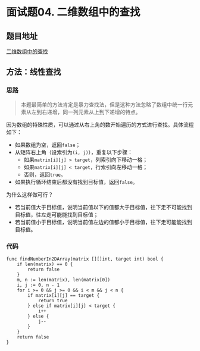 # 面试题04. 二维数组中的查找

## 题目地址

[二维数组中的查找](https://leetcode-cn.com/problems/er-wei-shu-zu-zhong-de-cha-zhao-lcof/)

## 方法：线性查找

### 思路

> 本题最简单的方法肯定是暴力查找法，但是这种方法忽略了数组中统一行元素从左到右递增，同一列元素从上到下递增的特点。

因为数组的特殊性质，可以通过从右上角的数开始遍历的方式进行查找。具体流程如下：
* 如果数组为空，返回`false`；
* 从矩阵右上角（设索引为`(i, j)`），重复以下步骤：
  - 如果`matrix[i][j] > target`，列索引向下移动一格；
  - 如果`matrix[i][j] < target`，行索引向左移动一格；
  - 否则，返回`true`。
* 如果执行循环结束后都没有找到目标值，返回`false`。

为什么这样做可行？
* 若当前值大于目标值，说明当前值以下的值都大于目标值，往下走不可能找到目标值，往左走可能能找到目标值；
* 若当前值小于目标值，说明当前值左边的值都小于目标值，往下走可能能找到目标值。

### 代码

```Golang
func findNumberIn2DArray(matrix [][]int, target int) bool {
    if len(matrix) == 0 {
        return false
    }
    m, n := len(matrix), len(matrix[0])
    i, j := 0, n - 1
    for i >= 0 && j >= 0 && i < m && j < n {
        if matrix[i][j] == target {
            return true
        } else if matrix[i][j] < target {
            i++
        } else {
            j--
        }
    }
    return false
}
```
